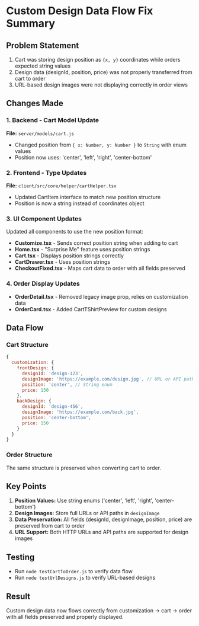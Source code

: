 # Custom Design Data Flow Fix Summary

## Problem Statement
1. Cart was storing design position as `{x, y}` coordinates while orders expected string values
2. Design data (designId, position, price) was not properly transferred from cart to order
3. URL-based design images were not displaying correctly in order views

## Changes Made

### 1. Backend - Cart Model Update
**File:** `server/models/cart.js`
- Changed position from `{ x: Number, y: Number }` to `String` with enum values
- Position now uses: 'center', 'left', 'right', 'center-bottom'

### 2. Frontend - Type Updates
**File:** `client/src/core/helper/cartHelper.tsx`
- Updated CartItem interface to match new position structure
- Position is now a string instead of coordinates object

### 3. UI Component Updates
Updated all components to use the new position format:

- **Customize.tsx** - Sends correct position string when adding to cart
- **Home.tsx** - "Surprise Me" feature uses position strings
- **Cart.tsx** - Displays position strings correctly
- **CartDrawer.tsx** - Uses position strings
- **CheckoutFixed.tsx** - Maps cart data to order with all fields preserved

### 4. Order Display Updates
- **OrderDetail.tsx** - Removed legacy image prop, relies on customization data
- **OrderCard.tsx** - Added CartTShirtPreview for custom designs

## Data Flow

### Cart Structure
```javascript
{
  customization: {
    frontDesign: {
      designId: 'design-123',
      designImage: 'https://example.com/design.jpg', // URL or API path
      position: 'center', // String enum
      price: 150
    },
    backDesign: {
      designId: 'design-456',
      designImage: 'https://example.com/back.jpg',
      position: 'center-bottom',
      price: 150
    }
  }
}
```

### Order Structure
The same structure is preserved when converting cart to order.

## Key Points

1. **Position Values:** Use string enums ('center', 'left', 'right', 'center-bottom')
2. **Design Images:** Store full URLs or API paths in `designImage`
3. **Data Preservation:** All fields (designId, designImage, position, price) are preserved from cart to order
4. **URL Support:** Both HTTP URLs and API paths are supported for design images

## Testing
- Run `node testCartToOrder.js` to verify data flow
- Run `node testUrlDesigns.js` to verify URL-based designs

## Result
Custom design data now flows correctly from customization → cart → order with all fields preserved and properly displayed.
